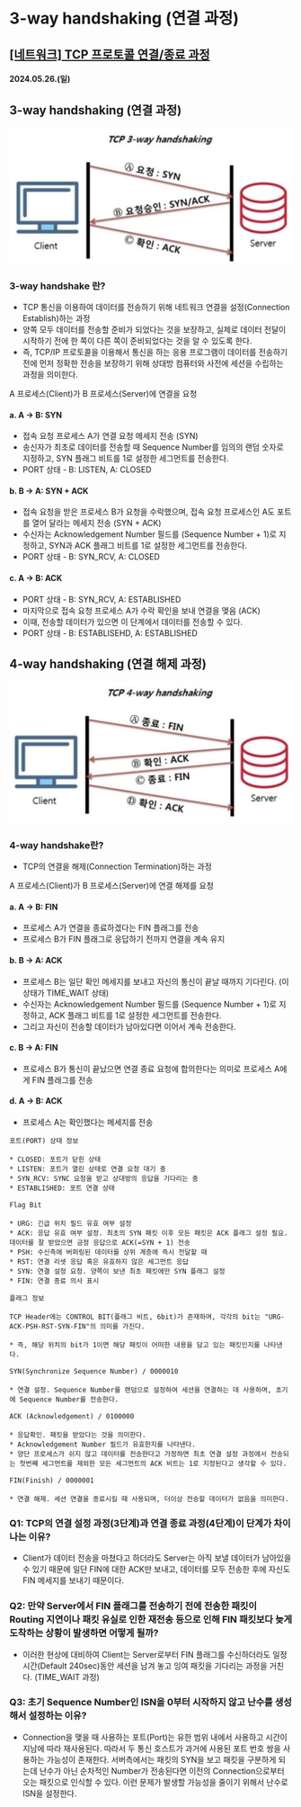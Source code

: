 # 3-way handshaking (연결 과정)

## [[네트워크] TCP 프로토콜 연결/종료 과정](https://velog.io/@ragnarok_code/Network-TCP-%ED%94%84%EB%A1%9C%ED%86%A0%EC%BD%9C-%EC%97%B0%EA%B2%B0%EC%A2%85%EB%A3%8C-%EA%B3%BC%EC%A0%95)

#### 2024.05.26.(일)

## 3-way handshaking (연결 과정)

![5](/assets/images/2024-05-26/5.png)

### 3-way handshake 란?

- TCP 통신을 이용하여 데이터를 전송하기 위해 네트워크 연결을 설정(Connection Establish)하는 과정
- 양쪽 모두 데이터를 전송할 준비가 되었다는 것을 보장하고, 실제로 데이터 전달이 시작하기 전에 한 쪽이 다른 쪽이 준비되었다는 것을 알 수 있도록 한다.
- 즉, TCP/IP 프로토콜을 이용해서 통신을 하는 응용 프로그램이 데이터를 전송하기 전에 먼저 정확한 전송을 보장하기 위해 상대방 컴퓨터와 사전에 세션을 수립하는 과정을 의미한다.

A 프로세스(Client)가 B 프로세스(Server)에 연결을 요청

#### a. A -> B: SYN

- 접속 요청 프로세스 A가 연결 요청 메세지 전송 (SYN)
- 송신자가 최초로 데이터를 전송할 때 Sequence Number를 임의의 랜덤 숫자로 지정하고, SYN 플래그 비트를 1로 설정한 세그먼트를 전송한다.
- PORT 상태 - B: LISTEN, A: CLOSED

#### b. B -> A: SYN + ACK

- 접속 요청을 받은 프로세스 B가 요청을 수락했으며, 접속 요청 프로세스인 A도 포트를 열어 달라는 메세지 전송 (SYN + ACK)
- 수신자는 Acknowledgement Number 필드를 (Sequence Number + 1)로 지정하고, SYN과 ACK 플래그 비트를 1로 설정한 세그먼트를 전송한다.
- PORT 상태 - B: SYN_RCV, A: CLOSED

#### c. A -> B: ACK

- PORT 상태 - B: SYN_RCV, A: ESTABLISHED
- 마지막으로 접속 요청 프로세스 A가 수락 확인을 보내 연결을 맺음 (ACK)
- 이때, 전송할 데이터가 있으면 이 단계에서 데이터를 전송할 수 있다.
- PORT 상태 - B: ESTABLISEHD, A: ESTABLISHED

## 4-way handshaking (연결 해제 과정)

![6](/assets/images/2024-05-26/6.png)

### 4-way handshake란?

- TCP의 연결을 해제(Connection Termination)하는 과정

A 프로세스(Client)가 B 프로세스(Server)에 연결 해제를 요청

#### a. A -> B: FIN

- 프로세스 A가 연결을 종료하겠다는 FIN 플래그를 전송
- 프로세스 B가 FIN 플래그로 응답하기 전까지 연결을 계속 유지

#### b. B -> A: ACK

- 프로세스 B는 일단 확인 메세지를 보내고 자신의 통신이 끝날 때까지 기다린다. (이 상태가 TIME_WAIT 상태)
- 수신자는 Acknowledgement Number 필드를 (Sequence Number + 1)로 지정하고, ACK 플래그 비트를 1로 설정한 세그먼트를 전송한다.
- 그리고 자신이 전송할 데이터가 남아있다면 이어서 계속 전송한다.

#### c. B -> A: FIN

- 프로세스 B가 통신이 끝났으면 연결 종료 요청에 합의한다는 의미로 프로세스 A에게 FIN 플래그를 전송

#### d. A -> B: ACK

- 프로세스 A는 확인했다는 메세지를 전송

```
포트(PORT) 상태 정보

* CLOSED: 포트가 닫힌 상태
* LISTEN: 포트가 열린 상태로 연결 요청 대기 중
* SYN_RCV: SYNC 요청을 받고 상대방의 응답을 기다리는 중
* ESTABLISHED: 포트 연결 상태
```

```
Flag Bit

* URG: 긴급 위치 필드 유효 여부 설정
* ACK: 응답 유효 여부 설정. 최초의 SYN 패킷 이후 모든 패킷은 ACK 플래그 설정 필요. 데이터를 잘 받았으면 긍정 응답으로 ACK(=SYN + 1) 전송
* PSH: 수신측에 버퍼링된 데이터를 상위 계층에 즉시 전달할 때
* RST: 연결 리셋 응답 혹은 유효하지 않은 세그먼트 응답
* SYN: 연결 설정 요청. 양쪽이 보낸 최초 패킷에만 SYN 플래그 설정
* FIN: 연결 종료 의사 표시
```

```
플래그 정보

TCP Header에는 CONTROL BIT(플래그 비트, 6bit)가 존재하며, 각각의 bit는 "URG-ACK-PSH-RST-SYN-FIN"의 의미를 가진다.

* 즉, 해당 위치의 bit가 1이면 해당 패킷이 어떠한 내용을 담고 있는 패킷인지를 나타낸다.

```

```
SYN(Synchronize Sequence Number) / 0000010

* 연결 설정. Sequence Number를 랜덤으로 설정하여 세션을 연결하는 데 사용하며, 초기에 Sequence Number를 전송한다.
```

```
ACK (Acknowledgement) / 0100000

* 응답확인. 패킷을 받았다는 것을 의미한다.
* Acknowledgement Number 필드가 유효한지를 나타낸다.
* 양단 프로세스가 쉬지 않고 데이터를 전송한다고 가정하면 최초 연결 설정 과정에서 전송되는 첫번째 세그먼트를 제외한 모든 세그먼트의 ACK 비트는 1로 지정된다고 생각할 수 있다.
```

```
FIN(Finish) / 0000001

* 연결 해제. 세션 연결을 종료시킬 때 사용되며, 더이상 전송할 데이터가 없음을 의미한다.
```

### Q1: TCP의 연결 설정 과정(3단계)과 연결 종료 과정(4단계)이 단계가 차이나는 이유?

- Client가 데이터 전송을 마쳤다고 하더라도 Server는 아직 보낼 데이터가 남아있을 수 있기 때문에 일단 FIN에 대한 ACK만 보내고, 데이터를 모두 전송한 후에 자신도 FIN 메세지를 보내기 때문이다.

### Q2: 만약 Server에서 FIN 플래그를 전송하기 전에 전송한 패킷이 Routing 지연이나 패킷 유실로 인한 재전송 등으로 인해 FIN 패킷보다 늦게 도착하는 상황이 발생하면 어떻게 될까?

- 이러한 현상에 대비하여 Client는 Server로부터 FIN 플래그를 수신하더라도 일정시간(Default 240sec)동안 세션을 남겨 놓고 잉여 패킷을 기다리는 과정을 거친다. (TIME_WAIT 과정)

### Q3: 초기 Sequence Number인 ISN을 0부터 시작하지 않고 난수를 생성해서 설정하는 이유?

- Connection을 맺을 때 사용하는 포트(Port)는 유한 범위 내에서 사용하고 시간이 지남에 따라 재사용된다. 따라서 두 통신 호스트가 과거에 사용된 포트 번호 쌍을 사용하는 가능성이 존재한다. 서버측에서는 패킷의 SYN을 보고 패킷을 구분하게 되는데 난수가 아닌 순차적인 Number가 전송된다면 이전의 Connection으로부터 오는 패킷으로 인식할 수 있다. 이런 문제가 발생할 가능성을 줄이기 위해서 난수로 ISN을 설정한다.
